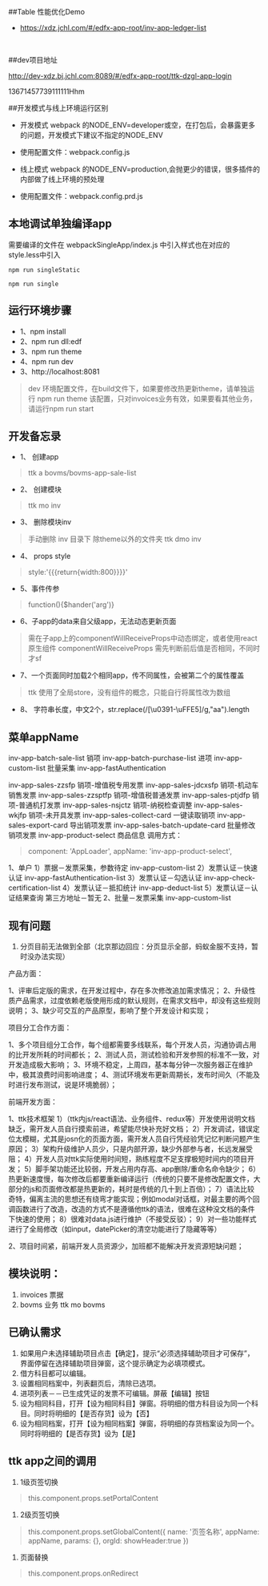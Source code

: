 ##Table 性能优化Demo
* https://xdz.jchl.com/#/edfx-app-root/inv-app-ledger-list

  ​

##dev项目地址

http://dev-xdz.bj.jchl.com:8089/#/edfx-app-root/ttk-dzgl-app-login

13671457739111111Hhm

##开发模式与线上环境运行区别

* 开发模式 webpack 的NODE_ENV=developer或空，在打包后，会暴露更多的问题，开发模式下建议不指定的NODE_ENV
* 使用配置文件：webpack.config.js


* 线上模式 webpack 的NODE_ENV=production,会抛更少的错误，很多插件的内部做了线上环境的预处理
* 使用配置文件：webpack.config.prd.js

## 本地调试单独编译app

需要编译的文件在 webpackSingleApp/index.js 中引入样式也在对应的style.less中引入


```
npm run singleStatic 

npm run single
```

## 运行环境步骤

- 1、npm install
- 2、npm run dll:edf
- 3、npm run theme
- 4、npm run dev
- 3、http://localhost:8081

> dev 环境配置文件，在build文件下，如果要修改热更新theme，请单独运行 npm run theme
> 该配置，只对invoices业务有效，如果要看其他业务，请运行npm run start

## 开发备忘录

- 1、 创建app

> ttk a bovms/bovms-app-sale-list

- 2、 创建模块

> ttk mo inv

- 3、 删除模块inv

> 手动删除 inv 目录下 除theme以外的文件夹
> ttk dmo inv

- 4、 props style

> style:'{{{return{width:800}}}}'

- 5、事件传参

> function(){$hander('arg')}

- 6、子app的data来自父级app，无法动态更新页面

> 需在子app上的componentWillReceiveProps中动态绑定，或者使用react原生组件
> componentWillReceiveProps 需先判断前后值是否相同，不同时才sf

- 7、一个页面同时加载2个相同app，传不同属性，会被第二个的属性覆盖

> ttk 使用了全局store，没有组件的概念，只能自行将属性改为数组

- 8、 字符串长度，中文2个，str.replace(/[\u0391-\uFFE5]/g,"aa").length

## 菜单appName

inv-app-batch-sale-list
销项
inv-app-batch-purchase-list
进项
inv-app-custom-list
批量采集
inv-app-fastAuthentication

inv-app-sales-zzsfp
销项-增值税专用发票
inv-app-sales-jdcxsfp
销项-机动车销售发票
inv-app-sales-zzsptfp
销项-增值税普通发票
inv-app-sales-ptjdfp
销项-普通机打发票
inv-app-sales-nsjctz
销项-纳税检查调整
inv-app-sales-wkjfp
销项-未开具发票
inv-app-sales-collect-card
一键读取销项
inv-app-sales-export-card
导出销项发票
inv-app-sales-batch-update-card
批量修改销项发票
inv-app-product-select
商品信息
调用方式：

> component: 'AppLoader',
> appName: 'inv-app-product-select',

1、单户
1）票据－发票采集，参数待定
inv-app-custom-list
2）发票认证－快速认证
inv-app-fastAuthentication-list
3）发票认证－勾选认证
inv-app-check-certification-list
4）发票认证－抵扣统计
inv-app-deduct-list
5）发票认证－认证结果查询
第三方地址－暂无
2、批量－发票采集
inv-app-custom-list

## 现有问题

1. 分页目前无法做到全部（北京那边回应：分页显示全部，蚂蚁金服不支持，暂时没办法实现）

产品方面：

1、评审后定版的需求，在开发过程中，存在多次修改追加需求情况；
2、升级性质产品需求，过度依赖老版使用形成的默认规则，在需求文档中，却没有这些规则说明；
3、缺少可交互的产品原型，影响了整个开发设计和实现；

项目分工合作方面：

1、多个项目组分工合作，每个组都需要多线联系，每个开发人员，沟通协调占用的比开发所耗的时间都长；
2、测试人员，测试检验和开发参照的标准不一致，对开发造成极大影响；
3、环境不稳定，上周四，基本每分钟一次服务器正在维护中，极其浪费时间影响进度；
4、测试环境发布更新周期长，发布时间久（不能及时进行发布测试，说是环境脆弱）；

前端开发方面：

1、ttk技术框架
1）（ttk内js/react语法、业务组件、redux等）开发使用说明文档缺乏，需开发人员自行摸索前进，希望能尽快补充好文档；
2）开发调试，错误定位太模糊，尤其是josn化的页面方面，需开发人员自行凭经验凭记忆判断问题产生原因；
3）架构升级维护人员少，只是内部开源，缺少外部参与者，长远发展受阻；
4）开发人员对ttk实际使用时间短，熟练程度不足支撑极短时间内的项目开发；
5）脚手架功能还比较弱，开发占用内存高、app删除/重命名命令缺少；
6）热更新速度慢，每次修改后都要重新编译运行（传统的只要不是修改配置文件，大部分的js和页面修改都是热更新的，耗时是传统的几十到上百倍）；
7）语法比较奇特，偏离主流的思想还有绕弯才能实现；例如modal对话框，对最主要的两个回调函数进行了改造，改造的方式不是遵循他ttk的语法，很难在这种没文档的条件下快速的使用；
8）很难对data.js进行维护（不接受反驳）；
9）对一些功能样式进行了全局修改（如input，datePicker的清空功能进行了隐藏等等）

2、项目时间紧，前端开发人员资源少，加班都不能解决开发资源短缺问题；

## 模块说明：

1. invoices 票据
2. bovms 业务
   ttk mo bovms

## 已确认需求

1. 如果用户未选择辅助项目点击【确定】，提示“必须选择辅助项目才可保存”，界面停留在选择辅助项目弹窗，这个提示确定为必填项模式。
2. 借方科目都可以编辑。
3. 设置相同档案中，列表翻页后，清除已选项。
4. 进项列表－－已生成凭证的发票不可编辑。屏蔽【编辑】按钮
5. 设为相同科目，打开【设为相同科目】弹窗。将明细的借方科目设为同一个科目。同时将明细的【是否存货】设为【否】
6. 设为相同档案，打开【设为相同档案】弹窗，将明细的存货档案设为同一个。同时将明细的【是否存货】设为【是】

## ttk app之间的调用

1. 1级页签切换

> this.component.props.setPortalContent

1. 2级页签切换

> this.component.props.setGlobalContent({
>           name: '页签名称',
>           appName: appName,
>           params: {},
>           orgId: 
>           showHeader:true
>       })

1. 页面替换

> this.component.props.onRedirect